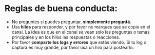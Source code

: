 # Reglas de buena conducta:
- No preguntes si puedes preguntar, __simplemente preguntá__.
- Usa __hilos__ para responder, y por favor no marques que se copie en el canal. La idea es que en el canal se vean solo las preguntas o temas principales y en los hilos las respuestas o reacciones.
- Por favor __comparte los logs y errores__ que estás viendo. Si tu log o captura es muy grande, por favor usa un hilo para postearlo.
